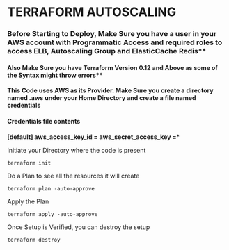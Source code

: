 
# TERRAFORM AUTOSCALING 

### Before Starting to Deploy, Make Sure you have a user in your AWS account with Programmatic Access and required roles to access ELB, Autoscaling Group and ElasticCache Redis**

#### Also Make Sure you have Terraform Version 0.12 and Above as some of the Syntax might throw errors**

**This Code uses AWS as its Provider. Make Sure you create a directory named .aws under your Home Directory and create a file named credentials**

#### Credentials file contents
**[default]
aws_access_key_id = 
aws_secret_access_key =*** 

Initiate your Directory where the code is present 
```
terraform init
```

Do a Plan to see all the resources it will create 
```
terraform plan -auto-approve
```

Apply the Plan 
```
terraform apply -auto-approve
```

Once Setup is Verified, you can destroy the setup 
```
terraform destroy 
```
